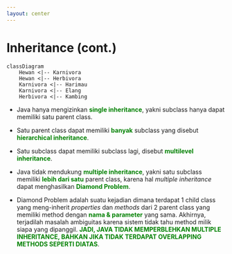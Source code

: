 ```yaml
---
layout: center
---
```


# Inheritance (cont.)

<div class="grid grid-cols-2 gap-y-10 gap-x-2 mt-8">
<div class='flex-row'>

```mermaid
classDiagram
    Hewan <|-- Karnivora
    Hewan <|-- Herbivora
    Karnivora <|-- Harimau
    Karnivora <|-- Elang
    Herbivora <|-- Kambing
```

</div>
<div class='flex-row flex justify-center items-center'>
<div class='text-base text-justify mt-4'>

- Java hanya mengizinkan <span style="color: green; font-weight: bold;">single inheritance</span>, yakni subclass hanya dapat memiliki satu parent class.

- Satu parent class dapat memiliki <span style="color: green; font-weight: bold;">banyak</span> subclass yang disebut <span style="color: green; font-weight: bold;">hierarchical inheritance</span>.

- Satu subclass dapat memiliki subclass lagi, disebut <span style="color: green; font-weight: bold;">multilevel inheritance</span>.

- Java tidak mendukung <span style="color: green; font-weight: bold;">multiple inheritance</span>, yakni satu subclass memiliki <span style="color: green; font-weight: bold;">lebih dari satu</span> parent class, karena hal _multiple inheritance_ dapat menghasilkan <span style="color: green; font-weight: bold;">Diamond Problem</span>.

- Diamond Problem adalah suatu kejadian dimana terdapat 1 child class yang meng-inherit _properties_ dan _methods_ dari 2 parent class yang memiliki method dengan <span style="color: green; font-weight: bold;">nama & parameter</span> yang sama. Akhirnya, terjadilah masalah ambiguitas karena sistem tidak tahu method milik siapa yang dipanggil. <span style="color: green; font-weight: bold;">JADI, JAVA TIDAK MEMPERBLEHKAN MULTIPLE INHERITANCE, BAHKAN JIKA TIDAK TERDAPAT OVERLAPPING METHODS SEPERTI DIATAS</span>.

</div>
</div>
</div>
